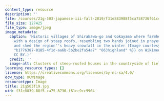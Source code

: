 ```yaml
---
content_type: resource
description: ''
file: /courses/21g-503-japanese-iii-fall-2019/f31e883988f5ca758736f61cc9cc9904_21g503f19.jpg
file_size: 127425
file_type: image/jpeg
image_metadata:
  caption: 'Historic villages of Shirakawa-go and Gokayama where farmhouses were built
    with a design of steep roofs, resembling two hands joined in prayer, to withstand
    and shed the region''s heavy snowfall in the winter (Image courtesy of {{% resource_link
    "b1776387-8185-4f1d-aa6b-5b2be2fa54a7" "663highland" %}} on Wikimedia. License:
    CC BY.)'
  credit: ''
  image-alt: Clusters of steep-roofed houses in the countryside of fields
learning_resource_types: []
license: https://creativecommons.org/licenses/by-nc-sa/4.0/
ocw_type: OCWImage
resourcetype: Image
title: 21g503f19.jpg
uid: f31e8839-88f5-ca75-8736-f61cc9cc9904
---
```

